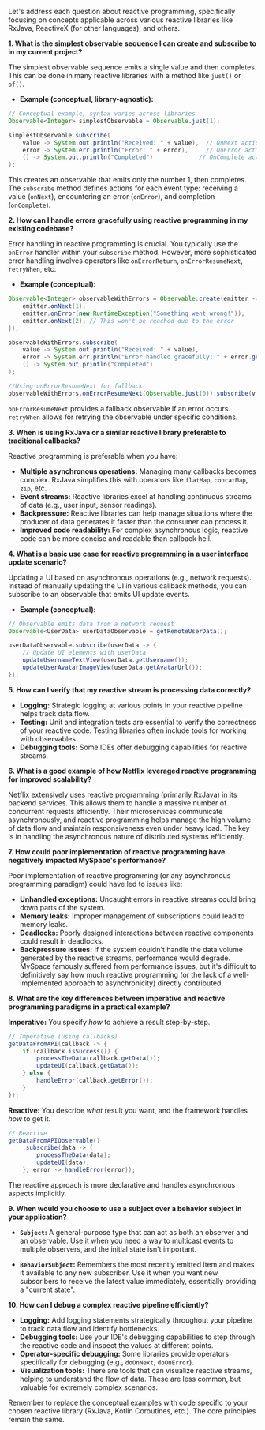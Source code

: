 Let's address each question about reactive programming, specifically focusing on concepts applicable across various reactive libraries like RxJava, ReactiveX (for other languages), and others.


**1. What is the simplest observable sequence I can create and subscribe to in my current project?**

The simplest observable sequence emits a single value and then completes.  This can be done in many reactive libraries with a method like `just()` or `of()`.

* **Example (conceptual, library-agnostic):**

```java
// Conceptual example, syntax varies across libraries
Observable<Integer> simplestObservable = Observable.just(1);

simplestObservable.subscribe(
    value -> System.out.println("Received: " + value),  // OnNext action
    error -> System.err.println("Error: " + error),     // OnError action
    () -> System.out.println("Completed")             // OnComplete action
);
```

This creates an observable that emits only the number 1, then completes. The `subscribe` method defines actions for each event type: receiving a value (`onNext`), encountering an error (`onError`), and completion (`onComplete`).


**2. How can I handle errors gracefully using reactive programming in my existing codebase?**

Error handling in reactive programming is crucial.  You typically use the `onError` handler within your `subscribe` method. However, more sophisticated error handling involves operators like `onErrorReturn`, `onErrorResumeNext`, `retryWhen`, etc.

* **Example (conceptual):**

```java
Observable<Integer> observableWithErrors = Observable.create(emitter -> {
    emitter.onNext(1);
    emitter.onError(new RuntimeException("Something went wrong!"));
    emitter.onNext(2); // This won't be reached due to the error
});

observableWithErrors.subscribe(
    value -> System.out.println("Received: " + value),
    error -> System.err.println("Error handled gracefully: " + error.getMessage()),
    () -> System.out.println("Completed")
);

//Using onErrorResumeNext for fallback
observableWithErrors.onErrorResumeNext(Observable.just(0)).subscribe(v -> System.out.println("Fallback value: "+v));

```

`onErrorResumeNext` provides a fallback observable if an error occurs. `retryWhen` allows for retrying the observable under specific conditions.


**3. When is using RxJava or a similar reactive library preferable to traditional callbacks?**

Reactive programming is preferable when you have:

* **Multiple asynchronous operations:**  Managing many callbacks becomes complex. RxJava simplifies this with operators like `flatMap`, `concatMap`, `zip`, etc.
* **Event streams:**  Reactive libraries excel at handling continuous streams of data (e.g., user input, sensor readings).
* **Backpressure:**  Reactive libraries can help manage situations where the producer of data generates it faster than the consumer can process it.
* **Improved code readability:**  For complex asynchronous logic, reactive code can be more concise and readable than callback hell.


**4. What is a basic use case for reactive programming in a user interface update scenario?**

Updating a UI based on asynchronous operations (e.g., network requests).  Instead of manually updating the UI in various callback methods, you can subscribe to an observable that emits UI update events.

* **Example (conceptual):**

```java
// Observable emits data from a network request
Observable<UserData> userDataObservable = getRemoteUserData(); 

userDataObservable.subscribe(userData -> {
    // Update UI elements with userData
    updateUsernameTextView(userData.getUsername());
    updateUserAvatarImageView(userData.getAvatarUrl());
});
```


**5. How can I verify that my reactive stream is processing data correctly?**

* **Logging:**  Strategic logging at various points in your reactive pipeline helps track data flow.
* **Testing:**  Unit and integration tests are essential to verify the correctness of your reactive code.  Testing libraries often include tools for working with observables.
* **Debugging tools:** Some IDEs offer debugging capabilities for reactive streams.


**6. What is a good example of how Netflix leveraged reactive programming for improved scalability?**

Netflix extensively uses reactive programming (primarily RxJava) in its backend services.  This allows them to handle a massive number of concurrent requests efficiently.  Their microservices communicate asynchronously, and reactive programming helps manage the high volume of data flow and maintain responsiveness even under heavy load.  The key is in handling the asynchronous nature of distributed systems efficiently.


**7. How could poor implementation of reactive programming have negatively impacted MySpace's performance?**

Poor implementation of reactive programming (or any asynchronous programming paradigm) could have led to issues like:

* **Unhandled exceptions:**  Uncaught errors in reactive streams could bring down parts of the system.
* **Memory leaks:**  Improper management of subscriptions could lead to memory leaks.
* **Deadlocks:**  Poorly designed interactions between reactive components could result in deadlocks.
* **Backpressure issues:**  If the system couldn't handle the data volume generated by the reactive streams, performance would degrade.  MySpace famously suffered from performance issues, but it's difficult to definitively say how much reactive programming (or the lack of a well-implemented approach to asynchronicity) directly contributed.


**8. What are the key differences between imperative and reactive programming paradigms in a practical example?**

**Imperative:** You specify *how* to achieve a result step-by-step.

```java
// Imperative (using callbacks)
getDataFromAPI(callback -> {
    if (callback.isSuccess()) {
        processTheData(callback.getData());
        updateUI(callback.getData());
    } else {
        handleError(callback.getError());
    }
});
```

**Reactive:** You describe *what* result you want, and the framework handles *how* to get it.

```java
// Reactive
getDataFromAPIObservable()
    .subscribe(data -> {
        processTheData(data);
        updateUI(data);
    }, error -> handleError(error));

```

The reactive approach is more declarative and handles asynchronous aspects implicitly.


**9. When would you choose to use a subject over a behavior subject in your application?**

* **`Subject`:**  A general-purpose type that can act as both an observer and an observable.  Use it when you need a way to multicast events to multiple observers, and the initial state isn't important.

* **`BehaviorSubject`:**  Remembers the most recently emitted item and makes it available to any new subscriber. Use it when you want new subscribers to receive the latest value immediately, essentially providing a "current state".


**10. How can I debug a complex reactive pipeline efficiently?**

* **Logging:**  Add logging statements strategically throughout your pipeline to track data flow and identify bottlenecks.
* **Debugging tools:**  Use your IDE's debugging capabilities to step through the reactive code and inspect the values at different points.
* **Operator-specific debugging:** Some libraries provide operators specifically for debugging (e.g., `doOnNext`, `doOnError`).
* **Visualization tools:**  There are tools that can visualize reactive streams, helping to understand the flow of data.  These are less common, but valuable for extremely complex scenarios.


Remember to replace the conceptual examples with code specific to your chosen reactive library (RxJava, Kotlin Coroutines, etc.).  The core principles remain the same.
